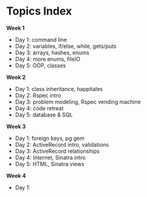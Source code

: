 # Topics Index

**Week 1**

* Day 1: command line
* Day 2: variables, if/else, while, gets/puts
* Day 3: arrays, hashes, enums
* Day 4: more enums, fileIO
* Day 5: OOP, classes

**Week 2**

* Day 1: class inheritance, happitales
* Day 2: Rspec intro
* Day 3: problem modeling, Rspec vending machine
* Day 4: code retreat
* Day 5: database & SQL

**Week 3**

* Day 1: foreign keys, pg gem
* Day 2: ActiveRecord intro, validations
* Day 3: ActiveRecord relationships
* Day 4: Internet, Sinatra intro
* Day 5: HTML, Sinatra views

**Week 4**

* Day 1: 